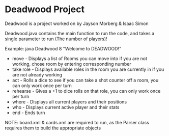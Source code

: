 # Deadwood Project

Deadwood is a project worked on by Jayson Morberg & Isaac Simon

Deadwood.java contains the main function to run the code, and takes a single 
parameter to run (The number of players)!

Example: 
java Deadwood 8
"Welcome to DEADWOOD!"

* move - Displays a list of Rooms you can move into if you are not working, chose room by entering corresponding number
* take role - Displays available roles in the room you are currently in if you are not already working
* act - Rolls a dice to see if you can take a shot counter off a room, you can only work once per turn
* rehearse - Gives a +1 to dice rolls on that role, you can only work once per turn
* where - Displays all current players and their positions
* who - Displays current active player and their stats
* end - Ends turn 

NOTE: board.xml & cards.xml are required to run, as the Parser class requires
them to build the appropriate objects